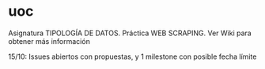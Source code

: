 # uoc
Asignatura TIPOLOGÍA DE DATOS. Práctica WEB SCRAPING. Ver Wiki para obtener más información

15/10: Issues abiertos con propuestas, y 1 milestone con posible fecha límite
